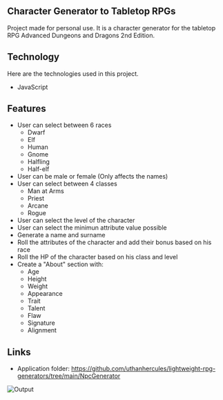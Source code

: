 ## Character Generator to Tabletop RPGs
 
Project made for personal use. It is a character generator for the tabletop RPG Advanced Dungeons and Dragons 2nd Edition. 
 
## Technology 
Here are the technologies used in this project.
 
* JavaScript
 
## Features
* User can select between 6 races
  * Dwarf
  * Elf
  * Human
  * Gnome
  * Halfling
  * Half-elf
* User can be male or female (Only affects the names)
* User can select between 4 classes
  * Man at Arms
  * Priest
  * Arcane
  * Rogue
* User can select the level of the character
* User can select the minimun attribute value possible
* Generate a name and surname
* Roll the attributes of the character and add their bonus based on his race 
* Roll the HP of the character based on his class and level
* Create a "About" section with:
  * Age
  * Height
  * Weight
  * Appearance
  * Trait
  * Talent
  * Flaw
  * Signature
  * Alignment
 
 ## Links
 * Application folder: https://github.com/uthanhercules/lightweight-rpg-generators/tree/main/NpcGenerator

![Output](https://user-images.githubusercontent.com/78041618/125918870-bc39834b-cace-40f3-ac40-3ac5eb4bd685.PNG)

